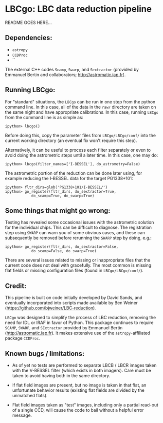 # LBCgo: LBC data reduction pipeline

README GOES HERE...

## Dependencies:

* `astropy`
* `CCDProc`
* ``

The external C++ codes `Scamp`, `Swarp`, and `Sextractor` (provided by Emmanuel Bertin and collaborators; http://astromatic.iap.fr).

## Running LBCgo:

For "standard" situations, the `LBCgo` can be run in one step from the python command line. In this case, all of the data in the `raw/` directory are taken on the same night and have appropriate calibrations. In this case, running `LBCgo` from the command line is as simple as:
```
ipython> lbcgo()
```
Before doing this, copy the parameter files from `LBCgo/LBCgo/conf/` into the current working directory (an eventual fix won't require this step).

Alternatively, it can be useful to process each filter separately or even to avoid doing the astrometric steps until a later time. In this case, one may do:
```
ipython> lbcgo(filter_names=['I-BESSEL'], do_astrometry=False)
```

The astrometric portion of the reduction can be done later using, for example reducing the I-BESSEL data for the target PG1338+101:
```
ipython> fltr_dirs=glob('PG1338+101/I-BESSEL/')
ipython> go_register(fltr_dirs, do_sextractor=True,
            do_scamp=True, do_swarp=True)
```

## Some things that might go wrong:

Testing has revealed some occasional issues with the astrometric solution for the individual chips. This can be difficult to diagnose. The registration step using `SWARP` can warn you of some obvious cases, and these can subsequently be removed before rerunning the `SWARP` step by doing, e.g.:
```
ipython> go_register(fltr_dirs, do_sextractor=False,
            do_scamp=False, do_swarp=True)
```

There are several issues related to missing or inappropriate files that the current code does not deal with gracefully. The most common is missing flat fields or missing configuration files (found in `LBCgo/LBCgo/conf/`).


## Credit:

This pipeline is built on code initially developed by David Sands, and eventually incorporated into scripts made available by Ben Weiner
(https://github.com/bjweiner/LBC-reduction).

`LBCgo` was designed to simplify the process of LBC reduction, removing the need for IDL or IRAF in favor of Python. This package continues to require `SCAMP`, `SWARP`, and `SExtractor` provided by Emmanuel Bertin (http://astromatic.iap.fr). It makes extensive use of the `astropy`-affiliated package `CCDProc`.


## Known bugs / limitations:

* As of yet no tests are performed to separate LBCB / LBCR images taken with the V-BESSEL filter (which exists in both imagers). Care must be taken to avoid having both in the same directory.

* If flat field images are present, but no image is taken in that flat, an unfortunate behavior results (existing flat fields are divided by the unmatched flats).

* Flat field images taken as "test" images, including only a partial read-out of a single CCD, will cause the code to bail without a helpful error message.
